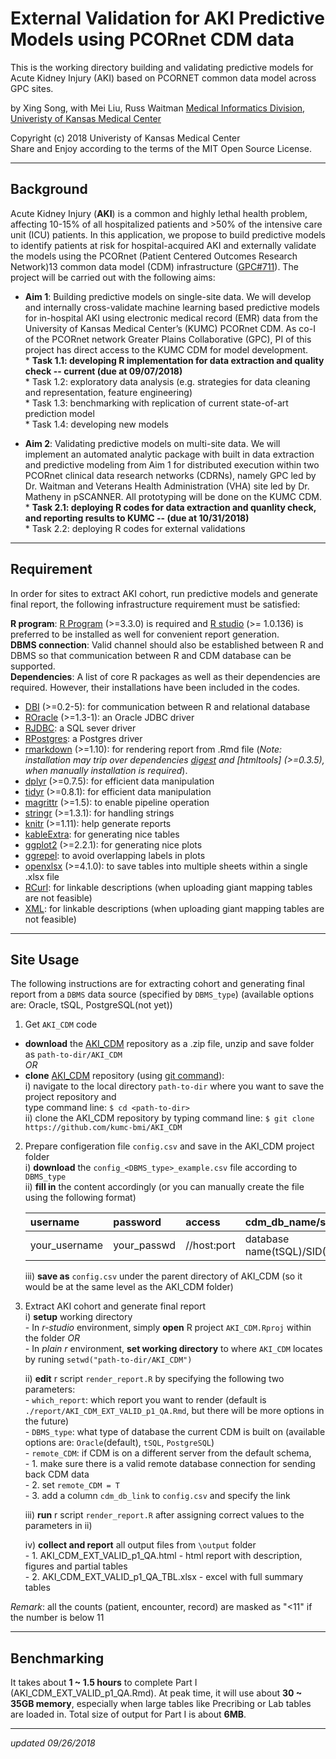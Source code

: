 External Validation for AKI Predictive Models using PCORnet CDM data
=====================================================================

This is the working directory building and validating predictive models for Acute Kidney Injury (AKI) based on PCORNET common data model across GPC sites.

by Xing Song, with Mei Liu, Russ Waitman
[Medical Informatics Division, Univeristy of Kansas Medical Center][MI]

[MI]: http://informatics.kumc.edu/

Copyright (c) 2018 Univeristy of Kansas Medical Center  
Share and Enjoy according to the terms of the MIT Open Source License.

***

## Background

Acute Kidney Injury (**AKI**) is a common and highly lethal health problem, affecting 10-15% of all hospitalized patients and >50% of the intensive care unit (ICU) patients. In this application, we propose to build predictive models to identify patients at risk for hospital-acquired AKI and externally validate the models using the PCORnet (Patient Centered Outcomes Research Network)13 common data model (CDM) infrastructure ([GPC#711]). The project will be carried out with the following aims:

* **Aim 1**: Building predictive models on single-site data. We will develop and internally cross-validate machine learning based predictive models for in-hospital AKI using electronic medical record (EMR) data from the University of Kansas Medical Center’s (KUMC) PCORnet CDM. As co-I of the PCORnet network Greater Plains Collaborative (GPC), PI of this project has direct access to the KUMC CDM for model development.    
      * **Task 1.1: developing R implementation for data extraction and quality check  -- current (due at 09/07/2018)**   
      * Task 1.2: exploratory data analysis (e.g. strategies for data cleaning and representation, feature engineering)     
      * Task 1.3: benchmarking with replication of current state-of-art prediction model    
      * Task 1.4: developing new models   
 
* **Aim 2**: Validating predictive models on multi-site data. We will implement an automated analytic package with built in data extraction and predictive modeling from Aim 1 for distributed execution within two PCORnet clinical data research networks (CDRNs), namely GPC led by Dr. Waitman and Veterans Health Administration (VHA) site led by Dr. Matheny in pSCANNER. All prototyping will be done on the KUMC CDM.    
      * **Task 2.1: deploying R codes for data extraction and quanlity check, and reporting results to KUMC -- (due at 10/31/2018)**        
      * Task 2.2: deploying R codes for external validations      
      
[GPC#711]: https://informatics.gpcnetwork.org/trac/Project/ticket/711

***

## Requirement
In order for sites to extract AKI cohort, run predictive models and generate final report, the following infrastructure requirement must be satisfied:

**R program**: [R Program] (>=3.3.0) is required and [R studio] (>= 1.0.136) is preferred to be installed as well for convenient report generation.    
**DBMS connection**: Valid channel should also be established between R and DBMS so that communication between R and CDM database can be supported.    
**Dependencies**: A list of core R packages as well as their dependencies are required. However, their installations have been included in the codes. 
* [DBI] (>=0.2-5): for communication between R and relational database    
* [ROracle] (>=1.3-1): an Oracle JDBC driver    
* [RJDBC]: a SQL sever driver    
* [RPostgres]: a Postgres driver    
* [rmarkdown] (>=1.10): for rendering report from .Rmd file (*Note: installation may trip over dependencies [digest] and [htmltools] (>=0.3.5), when manually installation is required*).     
* [dplyr] (>=0.7.5): for efficient data manipulation    
* [tidyr] (>=0.8.1): for efficient data manipulation    
* [magrittr] (>=1.5): to enable pipeline operation    
* [stringr] (>=1.3.1): for handling strings     
* [knitr] (>=1.11): help generate reports
* [kableExtra]: for generating nice tables
* [ggplot2] (>=2.2.1): for generating nice plots    
* [ggrepel]: to avoid overlapping labels in plots   
* [openxlsx] (>=4.1.0): to save tables into multiple sheets within a single .xlsx file      
* [RCurl]: for linkable descriptions (when uploading giant mapping tables are not feasible)
* [XML]: for linkable descriptions (when uploading giant mapping tables are not feasible)



[R Program]: https://www.r-project.org/
[R studio]: https://www.rstudio.com/
[DBI]: https://cran.r-project.org/web/packages/DBI/DBI.pdf
[ROracle]: https://cran.r-project.org/web/packages/ROracle/ROracle.pdf
[RJDBC]: https://cran.r-project.org/web/packages/RJDBC/RJDBC.pdf
[RPostgres]: https://cran.r-project.org/web/packages/RPostgres/RPostgres.pdf
[rmarkdown]: https://cran.r-project.org/web/packages/rmarkdown/rmarkdown.pdf
[dplyr]: https://cran.r-project.org/web/packages/dplyr/dplyr.pdf
[tidyr]: https://cran.r-project.org/web/packages/tidyr/tidyr.pdf
[magrittr]: https://cran.r-project.org/web/packages/magrittr/magrittr.pdf
[stringr]: https://cran.r-project.org/web/packages/stringr/stringr.pdf
[knitr]: https://cran.r-project.org/web/packages/knitr/knitr.pdf
[kableExtra]: http://haozhu233.github.io/kableExtra/awesome_table_in_html.html
[ggplot2]: https://cran.r-project.org/web/packages/ggplot2/ggplot2.pdf
[ggrepel]: https://github.com/slowkow/ggrepel
[openxlsx]: https://cran.r-project.org/web/packages/openxlsx/openxlsx.pdf
[digest]: https://cran.r-project.org/web/packages/digest/digest.pdf
[RCurl]: https://cran.r-project.org/web/packages/RCurl/RCurl.pdf
[XML]: https://cran.r-project.org/web/packages/XML/XML.pdf


***


## Site Usage
The following instructions are for extracting cohort and generating final report from a `DBMS` data source (specified by `DBMS_type`) (available options are: Oracle, tSQL, PostgreSQL(not yet))  

1. Get `AKI_CDM` code
  - **download** the [AKI_CDM] repository as a .zip file, unzip and save folder as `path-to-dir/AKI_CDM`    
  *OR*  
  - **clone** [AKI_CDM] repository (using [git command]):   
      i) navigate to the local directory `path-to-dir` where you want to save the project repository and     
      type command line: `$ cd <path-to-dir>`   
      ii) clone the AKI_CDM repository by typing command line: `$ git clone https://github.com/kumc-bmi/AKI_CDM`  


2. Prepare configeration file `config.csv` and save in the AKI_CDM project folder    
      i) **download** the `config_<DBMS_type>_example.csv` file according to `DBMS_type`      
      ii) **fill in** the content accordingly (or you can manually create the file using the following format)      
    
    |username     |password    |access         |cdm_db_name/sid                 |cdm_db_schema      |temp_db_schema |   
    |:------------|:-----------|:--------------|:-------------------------------|:------------------|:--------------|    
    |your_username|your_passwd |//host:port    |database name(tSQL)/SID(Oracle) |current CDM schema |default schema |   
    
      iii) **save as** `config.csv` under the parent directory of AKI_CDM (so it would be at the same level as the AKI_CDM folder)      
      

[AKI_CDM]: https://github.com/kumc-bmi/AKI_CDM
[git command]: https://git-scm.com/book/en/v2/Git-Basics-Getting-a-Git-Repository



3. Extract AKI cohort and generate final report   
      i) **setup** working directory    
        - In *r-studio* environment, simply **open** R project `AKI_CDM.Rproj` within the folder
        *OR*    
        - In *plain r* environment, **set working directory** to where `AKI_CDM` locates by runing `setwd("path-to-dir/AKI_CDM")`
            
      ii) **edit** r script `render_report.R` by specifying the following two parameters:   
        - `which_report`: which report you want to render (default is `./report/AKI_CDM_EXT_VALID_p1_QA.Rmd`, but there will be more options in the future)   
        - `DBMS_type`: what type of database the current CDM is built on (available options are: `Oracle`(default), `tSQL`, `PostgreSQL`)        
        - `remote_CDM`: if CDM is on a different server from the default schema,          
                  - 1. make sure there is a valid remote database connection for sending back CDM data           
                  - 2. set `remote_CDM = T`                   
                  - 3. add a column `cdm_db_link` to `config.csv` and specify the link            
      
      iii) **run** r script `render_report.R` after assigning correct values to the parameters in ii)        
      
      iv) **collect and report** all output files from `\output` folder   
        - 1. AKI_CDM_EXT_VALID_p1_QA.html - html report with description, figures and partial tables    
        - 2. AKI_CDM_EXT_VALID_p1_QA_TBL.xlsx - excel with full summary tables    

*Remark*: all the counts (patient, encounter, record) are masked as "<11" if the number is below 11


***

## Benchmarking
It takes about **1 ~ 1.5 hours** to complete Part I (AKI_CDM_EXT_VALID_p1_QA.Rmd). At peak time, it will use about **30 ~ 35GB memory**, especially when large tables like Precribing or Lab tables are loaded in. Total size of output for Part I is about **6MB**.


***
*updated 09/26/2018*

